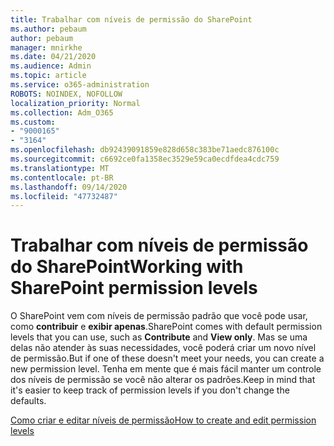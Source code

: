 ```yaml
---
title: Trabalhar com níveis de permissão do SharePoint
ms.author: pebaum
author: pebaum
manager: mnirkhe
ms.date: 04/21/2020
ms.audience: Admin
ms.topic: article
ms.service: o365-administration
ROBOTS: NOINDEX, NOFOLLOW
localization_priority: Normal
ms.collection: Adm_O365
ms.custom:
- "9000165"
- "3164"
ms.openlocfilehash: db92439091859e828d658c383be71aedc876100c
ms.sourcegitcommit: c6692ce0fa1358ec3529e59ca0ecdfdea4cdc759
ms.translationtype: MT
ms.contentlocale: pt-BR
ms.lasthandoff: 09/14/2020
ms.locfileid: "47732487"
---
```

# <a name="working-with-sharepoint-permission-levels"></a><span data-ttu-id="5301c-102">Trabalhar com níveis de permissão do SharePoint</span><span class="sxs-lookup"><span data-stu-id="5301c-102">Working with SharePoint permission levels</span></span>

<span data-ttu-id="5301c-103">O SharePoint vem com níveis de permissão padrão que você pode usar, como **contribuir** e **exibir apenas**.</span><span class="sxs-lookup"><span data-stu-id="5301c-103">SharePoint comes with default permission levels that you can use, such as **Contribute** and **View only**.</span></span> <span data-ttu-id="5301c-104">Mas se uma delas não atender às suas necessidades, você poderá criar um novo nível de permissão.</span><span class="sxs-lookup"><span data-stu-id="5301c-104">But if one of these doesn't meet your needs, you can create a new permission level.</span></span> <span data-ttu-id="5301c-105">Tenha em mente que é mais fácil manter um controle dos níveis de permissão se você não alterar os padrões.</span><span class="sxs-lookup"><span data-stu-id="5301c-105">Keep in mind that it's easier to keep track of permission levels if you don't change the defaults.</span></span>

[<span data-ttu-id="5301c-106">Como criar e editar níveis de permissão</span><span class="sxs-lookup"><span data-stu-id="5301c-106">How to create and edit permission levels</span></span>](https://docs.microsoft.com/sharepoint/how-to-create-and-edit-permission-levels)